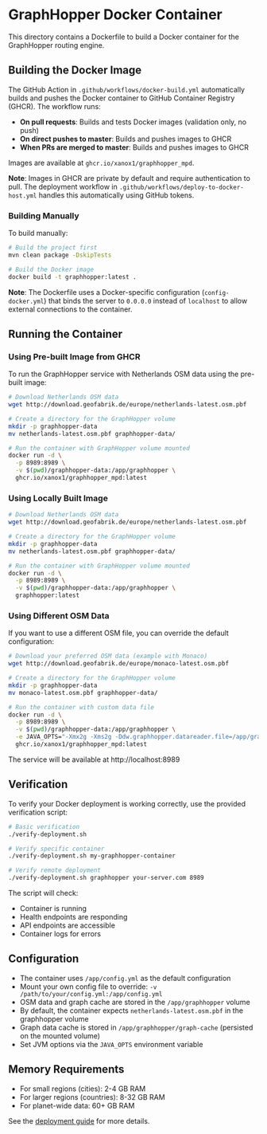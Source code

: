 # GraphHopper Docker Container

This directory contains a Dockerfile to build a Docker container for the GraphHopper routing engine.

## Building the Docker Image

The GitHub Action in `.github/workflows/docker-build.yml` automatically builds and pushes the Docker container to GitHub Container Registry (GHCR). The workflow runs:

- **On pull requests**: Builds and tests Docker images (validation only, no push)
- **On direct pushes to master**: Builds and pushes images to GHCR  
- **When PRs are merged to master**: Builds and pushes images to GHCR

Images are available at `ghcr.io/xanox1/graphhopper_mpd`.

**Note**: Images in GHCR are private by default and require authentication to pull. The deployment workflow in `.github/workflows/deploy-to-docker-host.yml` handles this automatically using GitHub tokens.

### Building Manually

To build manually:

```bash
# Build the project first
mvn clean package -DskipTests

# Build the Docker image
docker build -t graphhopper:latest .
```

**Note**: The Dockerfile uses a Docker-specific configuration (`config-docker.yml`) that binds the server to `0.0.0.0` instead of `localhost` to allow external connections to the container.

## Running the Container

### Using Pre-built Image from GHCR

To run the GraphHopper service with Netherlands OSM data using the pre-built image:

```bash
# Download Netherlands OSM data
wget http://download.geofabrik.de/europe/netherlands-latest.osm.pbf

# Create a directory for the GraphHopper volume
mkdir -p graphhopper-data
mv netherlands-latest.osm.pbf graphhopper-data/

# Run the container with GraphHopper volume mounted
docker run -d \
  -p 8989:8989 \
  -v $(pwd)/graphhopper-data:/app/graphhopper \
  ghcr.io/xanox1/graphhopper_mpd:latest
```

### Using Locally Built Image

```bash
# Download Netherlands OSM data
wget http://download.geofabrik.de/europe/netherlands-latest.osm.pbf

# Create a directory for the GraphHopper volume
mkdir -p graphhopper-data
mv netherlands-latest.osm.pbf graphhopper-data/

# Run the container with GraphHopper volume mounted
docker run -d \
  -p 8989:8989 \
  -v $(pwd)/graphhopper-data:/app/graphhopper \
  graphhopper:latest
```

### Using Different OSM Data

If you want to use a different OSM file, you can override the default configuration:

```bash
# Download your preferred OSM data (example with Monaco)
wget http://download.geofabrik.de/europe/monaco-latest.osm.pbf

# Create a directory for the GraphHopper volume
mkdir -p graphhopper-data
mv monaco-latest.osm.pbf graphhopper-data/

# Run the container with custom data file
docker run -d \
  -p 8989:8989 \
  -v $(pwd)/graphhopper-data:/app/graphhopper \
  -e JAVA_OPTS="-Xmx2g -Xms2g -Ddw.graphhopper.datareader.file=/app/graphhopper/monaco-latest.osm.pbf" \
  ghcr.io/xanox1/graphhopper_mpd:latest
```

The service will be available at http://localhost:8989

## Verification

To verify your Docker deployment is working correctly, use the provided verification script:

```bash
# Basic verification
./verify-deployment.sh

# Verify specific container
./verify-deployment.sh my-graphhopper-container

# Verify remote deployment
./verify-deployment.sh graphhopper your-server.com 8989
```

The script will check:
- Container is running
- Health endpoints are responding
- API endpoints are accessible  
- Container logs for errors

## Configuration

- The container uses `/app/config.yml` as the default configuration
- Mount your own config file to override: `-v /path/to/your/config.yml:/app/config.yml`
- OSM data and graph cache are stored in the `/app/graphhopper` volume
- By default, the container expects `netherlands-latest.osm.pbf` in the graphhopper volume
- Graph data cache is stored in `/app/graphhopper/graph-cache` (persisted on the mounted volume)
- Set JVM options via the `JAVA_OPTS` environment variable

## Memory Requirements

- For small regions (cities): 2-4 GB RAM
- For larger regions (countries): 8-32 GB RAM
- For planet-wide data: 60+ GB RAM

See the [deployment guide](docs/core/deploy.md) for more details.